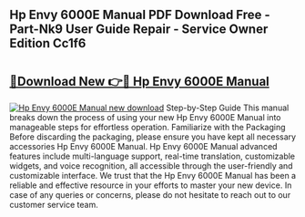 ## Hp Envy 6000E Manual PDF Download Free - Part-Nk9 User Guide Repair - Service Owner Edition Cc1f6

# <h2><a href="http://cf24604.oget.top/?id=Hp+Envy+6000E+Manual">🔗Download New 👉🔴 Hp Envy 6000E Manual</a></h2>

[![Hp Envy 6000E Manual new download](https://i.imgur.com/5g1atiW.png)](http://cf24604.oget.top/?id=Hp+Envy+6000E+Manual)
Step-by-Step Guide This manual breaks down the process of using your new Hp Envy 6000E Manual into manageable steps for effortless operation. Familiarize with the Packaging Before discarding the packaging, please ensure you have kept all necessary accessories Hp Envy 6000E Manual. Hp Envy 6000E Manual advanced features include multi-language support, real-time translation, customizable widgets, and voice recognition, all accessible through the user-friendly and customizable interface. We trust that the Hp Envy 6000E Manual has been a reliable and effective resource in your efforts to master your new device. In case of any queries or concerns, please do not hesitate to reach out to our customer service team.
